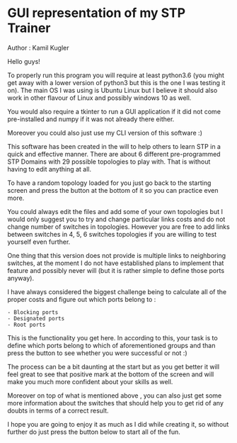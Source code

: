 # GUI representation of my STP Trainer

Author : Kamil Kugler

Hello guys! 

To properly run this program you will require at least python3.6 
(you might get away with a lower version of python3 but this is the one
I was testing it on). The main OS I was using is Ubuntu Linux but I 
believe it should also work in other flavour of Linux and possibly
windows 10 as well.

You would also require a tkinter to run a GUI application if it did not come
pre-installed and numpy if it was not already there either.

Moreover you could also just use my CLI version of this software :)

This software has been created in the will to help others to learn 
STP in a quick and effective manner. There are about 6 different 
pre-programmed STP Domains with 29 possible topologies to play with. 
That is without having to edit anything at all.

To have a random topology loaded for you just go back to the starting screen
and press the button at the bottom of it so you can practice even more.

You could always edit the files and add some of your own topologies
but I would only suggest you to try and change particular links
costs and do not change number of switches in topologies. However
you are free to add links between switches in 4, 5, 6 switches 
topologies if you are willing to test yourself even further.

One thing that this version does not provide is multiple links to
neighboring switches, at the moment I do not have established plans
to implement that feature and possibly never will (but it is rather
simple to define those ports anyway).

I have always considered the biggest challenge being to calculate
all of the proper costs and figure out which ports belong to :
    
    - Blocking ports
    - Designated ports
    - Root ports

This is the functionality you get here. In according to this, your task
is to define which ports belong to which of aforementioned groups and than
press the button to see whether you were successful or not :)

The process can be a bit daunting at the start but as you get better it
will feel great to see that positive mark at the bottom of the screen
and will make you much more confident about your skills as well.

Moreover on top of what is mentioned above , you can also just get some 
more information about the switches that should help you to get rid of any
doubts in terms of a correct result.

I hope you are going to enjoy it as much as I did while creating it,
so without further do just press the button below to start all of the fun.



